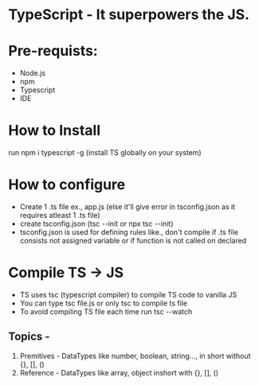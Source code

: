 # TypeScript - It superpowers the JS.
# Pre-requists:
- Node.js
- npm
- Typescript
- IDE

# How to Install 
run npm i typescript -g (install TS globally on your system)

# How to configure 
- Create 1 .ts file ex., app.js (else it'll give error in tsconfig.json as it requires atleast 1 .ts file)
- create tsconfig.json (tsc --init or npx tsc --init)
- tsconfig.json is used for defining rules like., don't compile if .ts file consists not assigned variable or if function is not called on declared

# Compile TS -> JS
- TS uses tsc (typescript compiler) to compile TS code to vanilla JS
- You can type tsc file.js or only tsc to compile ts file
- To avoid compiling TS file each time run tsc --watch


## Topics - 

1. Premitives - DataTypes like number, boolean, string..., in short without {}, [], ()
2. Reference - DataTypes like array, object inshort with {}, [], ()